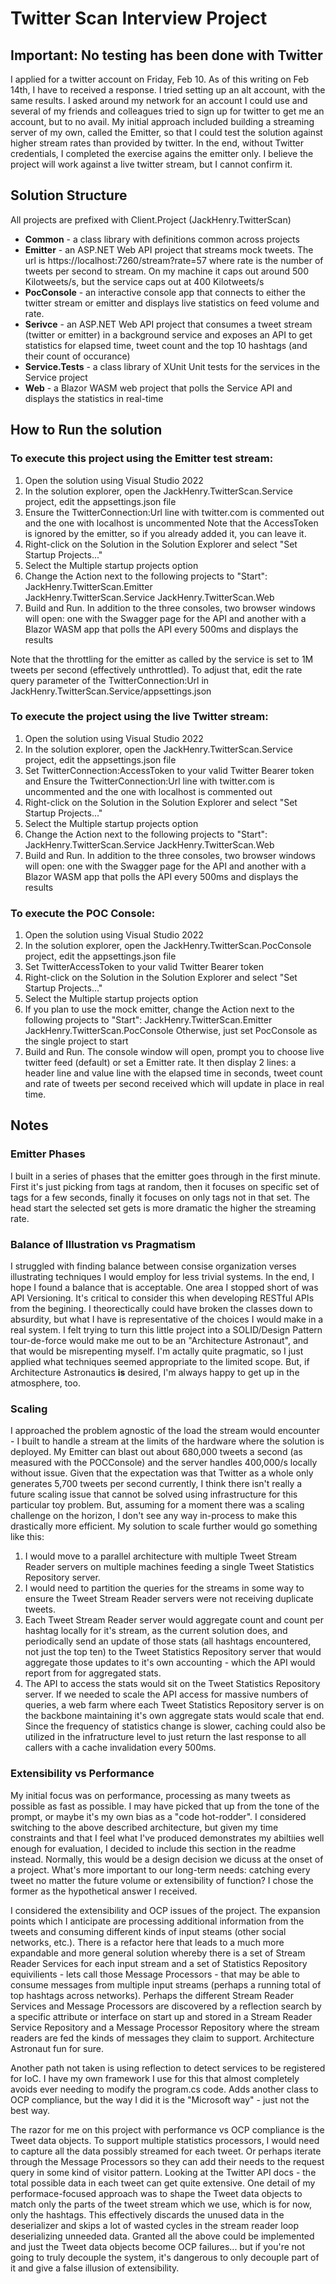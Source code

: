# Twitter Scan Interview Project

## Important: No testing has been done with Twitter
I applied for a twitter account on Friday, Feb 10. As of this writing on Feb 14th, I have to received a response. I tried setting up an alt account, with the same results. I asked around my network for an account I could use and several of my friends and colleagues tried to sign up for twitter to get me an account, but to no avail. My initial approach included building a streaming server of my own, called the Emitter, so that I could test the solution against higher stream rates than provided by twitter. In the end, without Twitter credentials, I completed the exercise agains the emitter only. I believe the project will work against a live twitter stream, but I cannot confirm it.

## Solution Structure
All projects are prefixed with Client.Project (JackHenry.TwitterScan)
- **Common** - a class library with definitions common across projects
- **Emitter** - an ASP.NET Web API project that streams mock tweets. The url is https://localhost:7260/stream?rate=57 
	where rate is the number of tweets per second to stream. On my machine it caps out around 500 Kilotweets/s, but the service caps out at 400 Kilotweets/s
- **PocConsole** - an interactive console app that connects to either the twitter stream or emitter and displays live statistics on feed volume and rate.
- **Serivce** - an ASP.NET Web API project that consumes a tweet stream (twitter or emitter) in a background service
	and exposes an API to get statistics for elapsed time, tweet count and the top 10 hashtags (and their count of occurance)
- **Service.Tests** - a class library of XUnit Unit tests for the services in the Service project
- **Web** - a Blazor WASM web project that polls the Service API and displays the statistics in real-time

	
## How to Run the solution

### To execute this project using the Emitter test stream:
1. Open the solution using Visual Studio 2022
2. In the solution explorer, open the JackHenry.TwitterScan.Service project, edit the appsettings.json file
3. Ensure the TwitterConnection:Url line with twitter.com is commented out and the one with localhost is uncommented
		Note that the AccessToken is ignored by the emitter, so if you already added it, you can leave it. 
4. Right-click on the Solution in the Solution Explorer and select "Set Startup Projects..."
5. Select the Multiple startup projects option
6. Change the Action next to the following projects to "Start":
		JackHenry.TwitterScan.Emitter		
		JackHenry.TwitterScan.Service
		JackHenry.TwitterScan.Web
7. Build and Run. In addition to the three consoles, two browser windows will open: 
		one with the Swagger page for the API and another with 
		a Blazor WASM app that polls the API every 500ms and displays the results 

Note that the throttling for the emitter as called by the service is set to 1M tweets per second (effectively unthrottled). 
	To adjust that, edit the rate query parameter of the TwitterConnection:Url in JackHenry.TwitterScan.Service/appsettings.json

### To execute the project using the live Twitter stream:
1. Open the solution using Visual Studio 2022
2. In the solution explorer, open the JackHenry.TwitterScan.Service project, edit the appsettings.json file
3. Set TwitterConnection:AccessToken to your valid Twitter Bearer token and
	Ensure the TwitterConnection:Url line with twitter.com is uncommented and the one with localhost is commented out
4. Right-click on the Solution in the Solution Explorer and select "Set Startup Projects..."
5. Select the Multiple startup projects option
6. Change the Action next to the following projects to "Start":
		JackHenry.TwitterScan.Service
		JackHenry.TwitterScan.Web
7. Build and Run. In addition to the three consoles, two browser windows will open: 
		one with the Swagger page for the API and another with 
		a Blazor WASM app that polls the API every 500ms and displays the results 

### To execute the POC Console:
1. Open the solution using Visual Studio 2022
2. In the solution explorer, open the JackHenry.TwitterScan.PocConsole project, edit the appsettings.json file
3. Set TwitterAccessToken to your valid Twitter Bearer token
4. Right-click on the Solution in the Solution Explorer and select "Set Startup Projects..."
5. Select the Multiple startup projects option
6. If you plan to use the mock emitter, change the Action next to the following projects to "Start":
		JackHenry.TwitterScan.Emitter
		JackHenry.TwitterScan.PocConsole
	Otherwise, just set PocConsole as the single project to start
7. Build and Run. The console window will open, prompt you to choose live twitter feed (default) or set a Emitter rate. It then display 2 lines: a header line and value line with the elapsed time in seconds, tweet count and rate of tweets per second received which will update in place in real time.
	
## Notes

### Emitter Phases
I built in a series of phases that the emitter goes through in the first minute. First it's just picking from tags at random, then it focuses on specific set of tags for a few seconds, finally it focuses on only tags not in that set. The head start the selected set gets is more dramatic the higher the streaming rate.

### Balance of Illustration vs Pragmatism
I struggled with finding balance between consise organization verses illustrating techniques I would employ for less trivial systems. In the end, I hope I found a balance that is acceptable. One area I stopped short of was API Versioning. It's critical to consider this when developing RESTful APIs from the begining. I theorectically could have broken the classes down to absurdity, but what I have is representative of the choices I would make in a real system. I felt trying to turn this little project into a SOLID/Design Pattern tour-de-force would make me out to be an "Architecture Astronaut", and that would be misrepenting myself. I'm actally quite pragmatic, so I just applied what techniques seemed appropriate to the limited scope. But, if Architecture Astronautics **is** desired, I'm always happy to get up in the atmosphere, too.

### Scaling
I approached the problem agnostic of the load the stream would encounter - I built to handle a stream at the limits of the hardware where the solution is deployed. My Emitter can blast out about 680,000 tweets a second (as measured with the POCConsole) and the server handles 400,000/s locally without issue. Given that the expectation was that Twitter as a whole only generates 5,700 tweets per second currently, I think there isn't really a future scaling issue that cannot be solved using infrastructure for this particular toy problem. 
But, assuming for a moment there was a scaling challenge on the horizon, I don't see any way in-process to make this drastically more efficient. My solution to scale further would go something like this: 
1. I would move to a parallel architecture with multiple Tweet Stream Reader servers on multiple machines feeding a single Tweet Statistics Repository server.
2. I would need to partition the queries for the streams in some way to ensure the Tweet Stream Reader servers were not receiving duplicate tweets. 
3. Each Tweet Stream Reader server would aggregate count and count per hashtag locally for it's stream, as the current solution does, and periodically send an update of those stats (all hashtags encountered, not just the top ten) to the Tweet Statistics Repository server that would aggregate those updates to it's own accounting - which the API would report from for aggregated stats.
4. The API to access the stats would sit on the Tweet Statistics Repository server. If we needed to scale the API access for massive numbers of queries, a web farm where each Tweet Statistics Repository server is on the backbone maintaining it's own aggregate stats would scale that end. Since the frequency of statistics change is slower, caching could also be utilized in the infratructure level to just return the last response to all callers with a cache invalidation every 500ms.

### Extensibility vs Performance
My initial focus was on performance, processing as many tweets as possible as fast as possible. I may have picked that up from the tone of the prompt, or maybe it's my own bias as a "code hot-rodder". I considered switching to the above described architecture, but given my time constraints and that I feel what I've produced demonstrates my abiltiies well enough for evaluation, I decided to include this section in the readme instead. Normally, this would be a design decision we dicuss at the onset of a project. What's more important to our long-term needs: catching every tweet no matter the future volume or extensibility of function? I chose the former as the hypothetical answer I received.

I considered the extensibility and OCP issues of the project. The expansion points which I anticipate are processing additional information from the tweets and consuming different kinds of input steams (other social networks, etc.). There is a refactor here that leads to a much more expandable and more general solution whereby there is a set of Stream Reader Services for each input stream and a set of Statistics Repository equivilients - lets call those Message Processors - that may be able to consume messages from multiple input streams (perhaps a running total of top hashtags across networks). Perhaps the different Stream Reader Services and Message Processors are discovered by a reflection search by a specific attribute or interface on start up and stored in a Stream Reader Service Repository and a Message Processor Repository where the stream readers are fed the kinds of messages they claim to support. Architecture Astronaut fun for sure.

Another path not taken is using reflection to detect services to be registered for IoC. I have my own framework I use for this that almost completely avoids ever needing to modify the program.cs code. Adds another class to OCP compliance, but the way I did it is the "Microsoft way" - just not the best way.

The razor for me on this project with performance vs OCP compliance is the Tweet data objects. To support multiple statistics processors, I would need to capture all the data possibly streamed for each tweet. Or perhaps iterate through the Message Processors so they can add their needs to the request query in some kind of visitor pattern. Looking at the Twitter API docs - the total possible data in each tweet can get quite extensive. One detail of my performace-focused approach was to shape the Tweet data objects to match only the parts of the tweet stream which we use, which is for now, only the hashtags. This effectively discards the unused data in the deserializer and skips a lot of wasted cycles in the stream reader loop deserializing unneeded data. Granted all the above could be implemented and just the Tweet data objects become OCP failures... but if you're not going to truly decouple the system, it's dangerous to only decouple part of it and give a false illusion of extensibility. 



